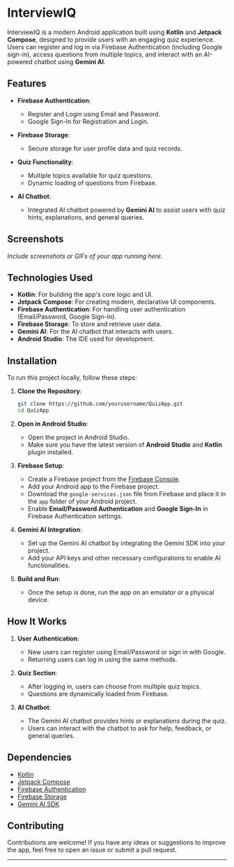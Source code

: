 # InterviewIQ

InterviewIQ is a modern Android application built using **Kotlin** and **Jetpack Compose**, designed to provide users with an engaging quiz experience. Users can register and log in via Firebase Authentication (including Google sign-in), access questions from multiple topics, and interact with an AI-powered chatbot using **Gemini AI**.

## Features

- **Firebase Authentication**:
  - Register and Login using Email and Password.
  - Google Sign-In for Registration and Login.
  
- **Firebase Storage**:
  - Secure storage for user profile data and quiz records.
  
- **Quiz Functionality**:
  - Multiple topics available for quiz questions.
  - Dynamic loading of questions from Firebase.
  
- **AI Chatbot**:
  - Integrated AI chatbot powered by **Gemini AI** to assist users with quiz hints, explanations, and general queries.
  
## Screenshots
*Include screenshots or GIFs of your app running here.*

## Technologies Used

- **Kotlin**: For building the app's core logic and UI.
- **Jetpack Compose**: For creating modern, declarative UI components.
- **Firebase Authentication**: For handling user authentication (Email/Password, Google Sign-In).
- **Firebase Storage**: To store and retrieve user data.
- **Gemini AI**: For the AI chatbot that interacts with users.
- **Android Studio**: The IDE used for development.

## Installation

To run this project locally, follow these steps:

1. **Clone the Repository**:
   ```bash
   git clone https://github.com/yourusername/QuizApp.git
   cd QuizApp
   ```

2. **Open in Android Studio**:
   - Open the project in Android Studio.
   - Make sure you have the latest version of **Android Studio** and **Kotlin** plugin installed.

3. **Firebase Setup**:
   - Create a Firebase project from the [Firebase Console](https://console.firebase.google.com/).
   - Add your Android app to the Firebase project.
   - Download the `google-services.json` file from Firebase and place it in the `app` folder of your Android project.
   - Enable **Email/Password Authentication** and **Google Sign-In** in Firebase Authentication settings.

4. **Gemini AI Integration**:
   - Set up the Gemini AI chatbot by integrating the Gemini SDK into your project.
   - Add your API keys and other necessary configurations to enable AI functionalities.

5. **Build and Run**:
   - Once the setup is done, run the app on an emulator or a physical device.

## How It Works

1. **User Authentication**:
   - New users can register using Email/Password or sign in with Google.
   - Returning users can log in using the same methods.

2. **Quiz Section**:
   - After logging in, users can choose from multiple quiz topics.
   - Questions are dynamically loaded from Firebase.

3. **AI Chatbot**:
   - The Gemini AI chatbot provides hints or explanations during the quiz.
   - Users can interact with the chatbot to ask for help, feedback, or general queries.

## Dependencies

- [Kotlin](https://kotlinlang.org/)
- [Jetpack Compose](https://developer.android.com/jetpack/compose)
- [Firebase Authentication](https://firebase.google.com/docs/auth)
- [Firebase Storage](https://firebase.google.com/docs/storage)
- [Gemini AI SDK](https://gemini.ai/)

## Contributing

Contributions are welcome! If you have any ideas or suggestions to improve the app, feel free to open an issue or submit a pull request.

---
